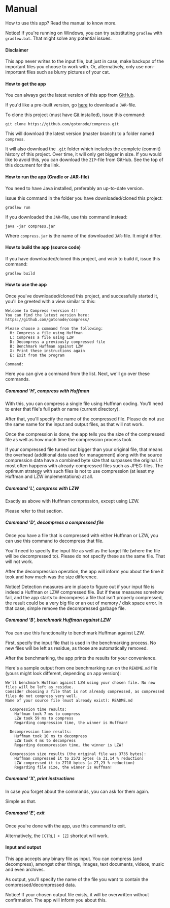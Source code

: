 # Manual

How to use this app? Read the manual to know more.

Notice! If you're running on Windows, you can try substituting `gradlew` with `gradlew.bat`. That might solve any potential issues.

#### Disclaimer

This app never writes to the input file, but just in case, make backups of the important files you choose to work with. Or, alternatively, only use non-important files such as blurry pictures of your cat.

#### How to get the app

You can always get the latest version of this app from [GitHub](https://github.com/gotonode/compress).

If you'd like a pre-built version, go [here](https://github.com/gotonode/compress/releases) to download a `JAR`-file.

To clone this project (must have [Git](https://git-scm.com/) installed), issue this command:

```
git clone https://github.com/gotonode/compress.git
```

This will download the latest version (master branch) to a folder named `compress`. 

It will also download the `.git` folder which includes the complete (commit) history of this project. Over time, it will only get bigger in size. If you would like to avoid this, you can download the `ZIP`-file from GitHub. See the top of this document for the link.

#### How to run the app (Gradle or JAR-file)

You need to have Java installed, preferably an up-to-date version.

Issue this command in the folder you have downloaded/cloned this project:

```
gradlew run
```

If you downloaded the `JAR`-file, use this command instead:

```
java -jar compress.jar
```

Where `compress.jar` is the name of the downloaded `JAR`-file. It might differ.

#### How to build the app (source code)

If you have downloaded/cloned this project, and wish to build it, issue this command:

```
gradlew build
```

#### How to use the app

Once you've downloaded/cloned this project, and successfully started it, you'll be greeted with a view similar to this:

```text
Welcome to Compress (version 4)!
You can find the latest version here: https://github.com/gotonode/compress/

Please choose a command from the following:
  H: Compress a file using Huffman
  L: Compress a file using LZW
  D: Decompress a previously compressed file
  B: Benchmark Huffman against LZW
  X: Print these instructions again
  E: Exit from the program

Command:
```

Here you can give a command from the list. Next, we'll go over these commands.

##### Command 'H', compress with Huffman

With this, you can compress a single file using Huffman coding. You'll need to enter that file's full path or name (current directory).

After that, you'll specify the name of the compressed file. Please do not use the same name for the input and output files, as that will not work.

Once the compression is done, the app tells you the size of the compressed file as well as how much time the compression process took.

If your compressed file turned out bigger than your original file, that means the overhead (additional data used for management) along with the source compression data have a combined byte size that surpasses the original. It most often happens with already-compressed files such as JPEG-files. The optimum strategy with such files is not to use compression (at least my Huffman and LZW implementations) at all.

##### Command 'L', compress with LZW

Exactly as above with Huffman compression, except using LZW.

Please refer to that section.

##### Command 'D', decompress a compressed file

Once you have a file that is compressed with either Huffman or LZW, you can use this command to decompress that file.

You'll need to specify the input file as well as the target file (where the file will be decompressed to). Please do not specify these as the same file. That will not work.

After the decompression operation, the app will inform you about the time it took and how much was the size difference.

Notice! Detection measures are in place to figure out if your input file is indeed a Huffman or LZW compressed file. But if these measures somehow fail, and the app starts to decompress a file that isn't properly compressed, the result could be a very big file or an out of memory / disk space error. In that case, simple remove the decompressed garbage file.

##### Command 'B', benchmark Huffman against LZW

You can use this functionality to benchmark Huffman against LZW.

First, specify the input file that is used in the benchmarking process. No new files will be left as residue, as those are automatically removed.

After the benchmarking, the app prints the results for your convenience.

Here's a sample output from one benchmarking run on the `README.md` file (yours might look different, depending on app version):

```text
We'll benchmark Huffman against LZW using your chosen file. No new files will be left as residue.
Consider choosing a file that is not already compressed, as compressed files do not compress very well.
Name of your source file (must already exist): README.md

  Compression time results:
    Huffman took 7 ms to compress
    LZW took 59 ms to compress
    Regarding compression time, the winner is Huffman!

  Decompression time results:
    Huffman took 10 ms to decompress
    LZW took 4 ms to decompress
    Regarding decompression time, the winner is LZW!

  Compression size results (the original file was 3735 bytes):
    Huffman compressed it to 2572 bytes (a 31,14 % reduction)
    LZW compressed it to 2718 bytes (a 27,23 % reduction)
    Regarding file size, the winner is Huffman!
```

##### Command 'X', print instructions

In case you forget about the commands, you can ask for them again.

Simple as that.

##### Command 'E', exit

Once you're done with the app, use this command to exit.

Alternatively, the `[CTRL] + [Z]` shortcut will work.

#### Input and output

This app accepts any binary file as input. You can compress (and decompress), amongst other things, images, text documents, videos, music and even archives.

As output, you'll specify the name of the file you want to contain the compressed/decompressed data.

Notice! If your chosen output file exists, it will be overwritten without confirmation. The app will inform you about this.
